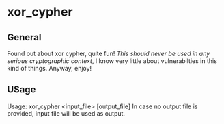 # xor_cypher
## General
Found out about xor cypher, quite fun! *This should never be used in any serious cryptographic context*, I know very little about vulnerabilties in this kind of things. Anyway, enjoy!
## USage
Usage: xor_cypher <input_file> [output_file] <key>
In case no output file is provided, input file will be used as output.


